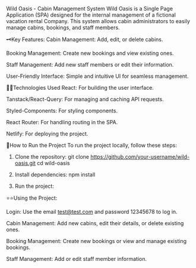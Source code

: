 Wild Oasis - Cabin Management System
Wild Oasis is a Single Page Application (SPA) designed for the internal management of a fictional vacation rental Company. This system allows cabin administrators to easily manage cabins, bookings, and staff members.

🗝️Key Features: 
Cabin Management: Add, edit, or delete cabins.

Booking Management: Create new bookings and view existing ones.

Staff Management: Add new staff members or edit their information.

User-Friendly Interface: Simple and intuitive UI for seamless management.


👩‍💻Technologies Used
React: For building the user interface.

Tanstack/React-Query: For managing and caching API requests.

Styled-Components: For styling components.

React Router: For handling routing in the SPA.

Netlify: For deploying the project.


📢How to Run the Project
To run the project locally, follow these steps:

1. Clone the repository:
git clone https://github.com/your-username/wild-oasis.git
cd wild-oasis

2. Install dependencies:
npm install

3. Run the project:


⭐⭐Using the Project:

Login: Use the email test@test.com and password 12345678 to log in.

Cabin Management: Add new cabins, edit their details, or delete existing ones.

Booking Management: Create new bookings or view and manage existing bookings.

Staff Management: Add or edit staff member information.
